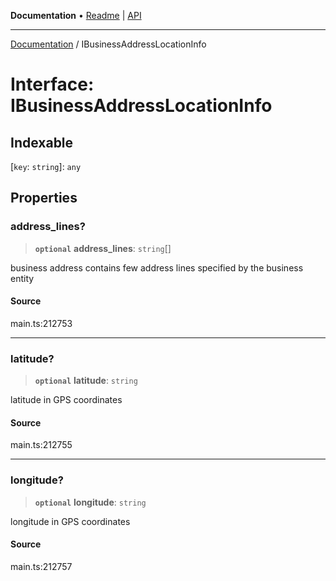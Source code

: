 **Documentation** • [Readme](../README.md) \| [API](../globals.md)

***

[Documentation](../README.md) / IBusinessAddressLocationInfo

# Interface: IBusinessAddressLocationInfo

## Indexable

 \[`key`: `string`\]: `any`

## Properties

### address\_lines?

> **`optional`** **address\_lines**: `string`[]

business address
contains few address lines specified by the business entity

#### Source

main.ts:212753

***

### latitude?

> **`optional`** **latitude**: `string`

latitude in GPS coordinates

#### Source

main.ts:212755

***

### longitude?

> **`optional`** **longitude**: `string`

longitude in GPS coordinates

#### Source

main.ts:212757
